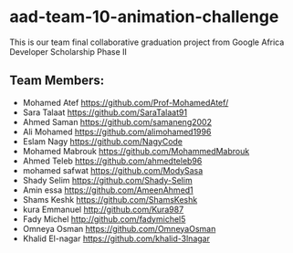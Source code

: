 # aad-team-10-animation-challenge
This is our team final collaborative graduation project from Google Africa Developer Scholarship Phase II 

## Team Members:
- Mohamed Atef	    https://github.com/Prof-MohamedAtef/
- Sara Talaat	      https://github.com/SaraTalaat91
- Ahmed Saman	      https://github.com/samaneng2002
- Ali Mohamed 	    https://github.com/alimohamed1996
- Eslam Nagy 	      https://github.com/NagyCode
- Mohamed Mabrouk	  https://github.com/MohammedMabrouk
- Ahmed Teleb 	    https://github.com/ahmedteleb96
- mohamed safwat	  https://github.com/ModySasa
- Shady Selim	      https://github.com/Shady-Selim
- Amin essa	        https://github.com/AmeenAhmed1
- Shams Keshk	      https://github.com/ShamsKeshk
- kura Emmanuel	    http://github.com/Kura987
- Fady Michel	      http://github.com/fadymichel5
- Omneya Osman	      https://github.com/OmneyaOsman
- Khalid El-nagar	  https://github.com/khalid-3lnagar
